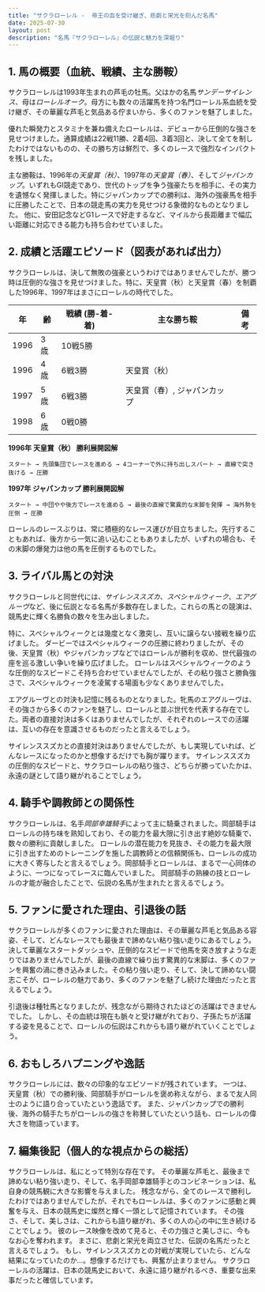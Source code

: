 ```yaml
---
title: "サクラローレル -  帝王の血を受け継ぎ、悲劇と栄光を刻んだ名馬"
date: 2025-07-30
layout: post
description: "名馬『サクラローレル』の伝説と魅力を深堀り"
---
```


## 1. 馬の概要（血統、戦績、主な勝鞍）

サクラローレルは1993年生まれの芦毛の牡馬。父はかの名馬*サンデーサイレンス*、母は*ローレルオーク*。母方にも数々の活躍馬を持つ名門ローレル系血統を受け継ぎ、その華麗な芦毛と気品ある佇まいから、多くのファンを魅了しました。

優れた瞬発力とスタミナを兼ね備えたローレルは、デビューから圧倒的な強さを見せつけました。通算成績は22戦11勝、2着4回、3着3回と、決して全てを制したわけではないものの、その勝ち方は鮮烈で、多くのレースで強烈なインパクトを残しました。

主な勝鞍は、1996年の*天皇賞（秋）*、1997年の*天皇賞（春）*、そして*ジャパンカップ*。いずれもGI競走であり、世代のトップを争う強豪たちを相手に、その実力を遺憾なく発揮しました。特にジャパンカップでの勝利は、海外の強豪馬を相手に圧勝したことで、日本の競走馬の実力を見せつける象徴的なものとなりました。  他に、安田記念などG1レースで好走するなど、マイルから長距離まで幅広い距離に対応できる能力も持ち合わせていました。


## 2. 成績と活躍エピソード（図表があれば出力）

サクラローレルは、決して無敗の強豪というわけではありませんでしたが、勝つ時は圧倒的な強さを見せつけました。特に、天皇賞（秋）と天皇賞（春）を制覇した1996年、1997年はまさにローレルの時代でした。

| 年 | 齢 | 戦績 (勝-着-着) | 主な勝ち鞍 | 備考 |
|---|---|---|---|---|
| 1996 | 3歳 | 10戦5勝 |  |  |
| 1996 | 4歳 | 6戦3勝 | 天皇賞（秋） |  |
| 1997 | 5歳 | 6戦3勝 | 天皇賞（春）, ジャパンカップ |  |
| 1998 | 6歳 | 0戦0勝 |  |  |


**1996年 天皇賞（秋） 勝利展開図解**

```
スタート → 先頭集団でレースを進める → 4コーナーで外に持ち出しスパート → 直線で突き抜ける → 圧勝
```

**1997年 ジャパンカップ 勝利展開図解**

```
スタート → 中団やや後方でレースを進める → 最後の直線で驚異的な末脚を発揮 → 海外勢を圧倒 → 圧勝
```

ローレルのレースぶりは、常に積極的なレース運びが目立ちました。先行することもあれば、後方から一気に追い込むこともありましたが、いずれの場合も、その末脚の爆発力は他の馬を圧倒するものでした。


## 3. ライバル馬との対決

サクラローレルと同世代には、*サイレンススズカ*、*スペシャルウィーク*、*エアグルーヴ*など、後に伝説となる名馬が多数存在しました。これらの馬との競演は、競馬史に輝く名勝負の数々を生み出しました。

特に、スペシャルウィークとは幾度となく激突し、互いに譲らない接戦を繰り広げました。  ダービーではスペシャルウィークの圧勝に終わりましたが、その後、天皇賞（秋）やジャパンカップなどではローレルが勝利を収め、世代最強の座を巡る激しい争いを繰り広げました。  ローレルはスペシャルウィークのような圧倒的なスピードこそ持ち合わせていませんでしたが、その粘り強さと勝負強さで、スペシャルウィークを凌駕する場面も少なくありませんでした。

エアグルーヴとの対決も記憶に残るものとなりました。牝馬のエアグルーヴは、その強さから多くのファンを魅了し、ローレルと並ぶ世代を代表する存在でした。両者の直接対決は多くはありませんでしたが、それぞれのレースでの活躍は、互いの存在を意識させるものだったと言えるでしょう。

サイレンススズカとの直接対決はありませんでしたが、もし実現していれば、どんなレースになったのかと想像するだけでも胸が躍ります。  サイレンススズカの圧倒的なスピードと、サクラローレルの粘り強さ、どちらが勝っていたかは、永遠の謎として語り継がれることでしょう。


## 4. 騎手や調教師との関係性

サクラローレルは、名手*岡部幸雄騎手*によって主に騎乗されました。岡部騎手はローレルの持ち味を熟知しており、その能力を最大限に引き出す絶妙な騎乗で、数々の勝利に貢献しました。  ローレルの潜在能力を見抜き、その能力を最大限に引き出すためのトレーニングを施した調教師との信頼関係も、ローレルの成功に大きく寄与したと言えるでしょう。岡部騎手とローレルは、まるで一心同体のように、一つになってレースに臨んでいました。  岡部騎手の熟練の技とローレルの才能が融合したことで、伝説の名馬が生まれたと言えるでしょう。


## 5. ファンに愛された理由、引退後の話

サクラローレルが多くのファンに愛された理由は、その華麗な芦毛と気品ある容姿、そして、どんなレースでも最後まで諦めない粘り強い走りにあるでしょう。  決して華麗なスタートダッシュや、圧倒的なスピードで他馬を突き放すような走りではありませんでしたが、最後の直線で繰り出す驚異的な末脚は、多くのファンを興奮の渦に巻き込みました。その粘り強い走り、そして、決して諦めない闘志こそが、ローレルの魅力であり、多くのファンを魅了し続けた理由だったと言えるでしょう。

引退後は種牡馬となりましたが、残念ながら期待されたほどの活躍はできませんでした。  しかし、その血統は現在も脈々と受け継がれており、子孫たちが活躍する姿を見ることで、ローレルの伝説はこれからも語り継がれていくことでしょう。


## 6. おもしろハプニングや逸話

サクラローレルには、数々の印象的なエピソードが残されています。  一つは、天皇賞（秋）での勝利後、岡部騎手がローレルを褒め称えながら、まるで友人同士のように語り合っていたという逸話です。  また、ジャパンカップでの勝利後、海外の騎手たちがローレルの強さを称賛していたという話も、ローレルの偉大さを物語っています。


## 7. 編集後記（個人的な視点からの総括）

サクラローレルは、私にとって特別な存在です。  その華麗な芦毛と、最後まで諦めない粘り強い走り、そして、名手岡部幸雄騎手とのコンビネーションは、私自身の競馬観に大きな影響を与えました。  残念ながら、全てのレースで勝利したわけではありませんでしたが、それでもローレルは、多くのファンに感動と興奮を与え、日本の競馬史に燦然と輝く一頭として記憶されています。  その強さ、そして、美しさは、これからも語り継がれ、多くの人の心の中に生き続けることでしょう。  彼のレース映像を改めて見ると、その力強さと美しさに、今もなお心を奪われます。  まさに、悲劇と栄光を両立させた、伝説の名馬だったと言えるでしょう。  もし、サイレンススズカとの対戦が実現していたら、どんな結果になっていたのか…。想像するだけでも、興奮が止まりません。  サクラローレルの活躍は、日本の競馬史において、永遠に語り継がれるべき、重要な出来事だったと確信しています。

